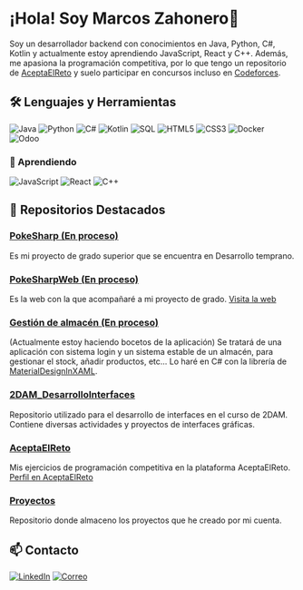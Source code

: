 # ¡Hola! Soy Marcos Zahonero👋

Soy un desarrollador backend con conocimientos en Java, Python, C#, Kotlin y actualmente estoy aprendiendo JavaScript, React y C++. Además, me apasiona la programación competitiva, por lo que tengo un repositorio de [AceptaElReto](https://github.com/Maek0s/AceptaElReto) y suelo participar en concursos incluso en [Codeforces](https://codeforces.com/).

## 🛠️ Lenguajes y Herramientas
![Java](https://img.shields.io/badge/Java-ED8B00?style=for-the-badge&logo=java&logoColor=white)
![Python](https://img.shields.io/badge/Python-3776AB?style=for-the-badge&logo=python&logoColor=white)
![C#](https://img.shields.io/badge/C%23-239120?style=for-the-badge&logo=c-sharp&logoColor=white)
![Kotlin](https://img.shields.io/badge/Kotlin-0095D5?style=for-the-badge&logo=kotlin&logoColor=white)
![SQL](https://img.shields.io/badge/SQL-4479A1?style=for-the-badge&logo=mysql&logoColor=white)
![HTML5](https://img.shields.io/badge/HTML5-E34F26?style=for-the-badge&logo=html5&logoColor=white)
![CSS3](https://img.shields.io/badge/CSS3-1572B6?style=for-the-badge&logo=css3&logoColor=white) 
![Docker](https://img.shields.io/badge/Docker-2496ED?style=for-the-badge&logo=docker&logoColor=white) 
![Odoo](https://img.shields.io/badge/Odoo-714C8A?style=for-the-badge&logo=odoo&logoColor=white) <br>

### 📖 Aprendiendo
![JavaScript](https://img.shields.io/badge/JavaScript-F7DF1E?style=for-the-badge&logo=javascript&logoColor=black)
![React](https://img.shields.io/badge/React-20232A?style=for-the-badge&logo=react&logoColor=61DAFB)
![C++](https://img.shields.io/badge/C%2B%2B-00599C?style=for-the-badge&logo=c%2B%2B&logoColor=white)

## 🌟 Repositorios Destacados

### [PokeSharp (En proceso)](https://github.com/Maek0s/PokeSharp)
Es mi proyecto de grado superior que se encuentra en Desarrollo temprano.

### [PokeSharpWeb (En proceso)](https://github.com/Maek0s/PokeSharpWeb)
Es la web con la que acompañaré a mi proyecto de grado. [Visita la web](https://maek0s.github.io/PokeSharpWeb/)

### [Gestión de almacén (En proceso)](https://github.com/Maek0s/GestionAlmacen)
(Actualmente estoy haciendo bocetos de la aplicación) Se tratará de una aplicación con sistema login y un sistema estable de un almacén, para gestionar el stock, añadir productos, etc...
Lo haré en C# con la librería de [MaterialDesignInXAML](https://github.com/MaterialDesignInXAML/MaterialDesignInXamlToolkit/tree/v2.5.1).

### [2DAM_DesarrolloInterfaces](https://github.com/Maek0s/2DAM_DesarrolloInterfaces)
Repositorio utilizado para el desarrollo de interfaces en el curso de 2DAM. Contiene diversas actividades y proyectos de interfaces gráficas.

### [AceptaElReto](https://github.com/Maek0s/AceptaElReto)
Mis ejercicios de programación competitiva en la plataforma AceptaElReto.
[Perfil en AceptaElReto](https://aceptaelreto.com/user/profile.php?id=32749)

### [Proyectos](https://github.com/Maek0s/Proyectos)
Repositorio donde almaceno los proyectos que he creado por mi cuenta.

## 📫 Contacto
[![LinkedIn](https://img.shields.io/badge/LinkedIn-0A66C2?style=for-the-badge&logo=linkedin&logoColor=white)](https://www.linkedin.com/in/marcos-zahonero-mart%C3%ADnez-41997a335/)
[![Correo](https://img.shields.io/badge/Email-D14836?style=for-the-badge&logo=gmail&logoColor=white)](mailto:marcoszaho@gmail.com)
